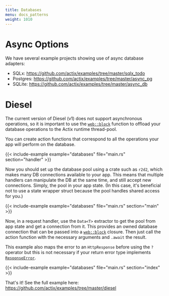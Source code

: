 ```yaml
---
title: Databases
menu: docs_patterns
weight: 1010
---
```


# Async Options

We have several example projects showing use of async database adapters:

- SQLx: https://github.com/actix/examples/tree/master/sqlx_todo
- Postgres: https://github.com/actix/examples/tree/master/async_pg
- SQLite: https://github.com/actix/examples/tree/master/async_db

# Diesel

The current version of Diesel (v1) does not support asynchronous operations, so it is important to
use the [`web::block`][web-block] function to offload your database operations to the Actix runtime
thread-pool.

You can create action functions that correspond to all the operations your app will perform on the
database.

{{< include-example example="databases" file="main.rs" section="handler" >}}

Now you should set up the database pool using a crate such as `r2d2`, which makes many DB
connections available to your app. This means that multiple handlers can manipulate the DB at the
same time, and still accept new connections. Simply, the pool in your app state. (In this case, it's
beneficial not to use a state wrapper struct because the pool handles shared access for you.)

{{< include-example example="databases" file="main.rs" section="main" >}}

Now, in a request handler, use the `Data<T>` extractor to get the pool from app state and get a
connection from it. This provides an owned database connection that can be passed into a
[`web::block`][web-block] closure. Then just call the action function with the necessary arguments
and `.await` the result.

This example also maps the error to an `HttpResponse` before using the `?` operator but this is not
necessary if your return error type implements [`ResponseError`][response-error].

{{< include-example example="databases" file="main.rs" section="index" >}}

That's it! See the full example here: https://github.com/actix/examples/tree/master/diesel

[web-block]: https://docs.rs/actix-web/3/actix_web/web/fn.block.html
[response-error]: https://docs.rs/actix-web/3/actix_web/trait.ResponseError.html
